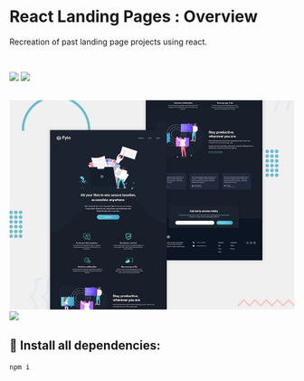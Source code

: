 # React Landing Pages : Overview

Recreation of past landing page projects using react.

<br>

<img src="https://img.shields.io/badge/css3%20-%2314354C.svg?&style=for-the-badge&logo=css3&logoColor=white">   <img src="https://img.shields.io/badge/react%20-%2320232a.svg?&style=for-the-badge&logo=react&logoColor=%2361DAFB"/>

<br>


<img src='https://raw.githubusercontent.com/lucas-moont/fylo-landing-page/master/design/desktop-preview.jpg'>
<img src='https://cdn.dribbble.com/users/5873200/screenshots/17312287/easybank_website.png'>

<br>

## 🚀 Install all dependencies:
```sh
npm i
```
